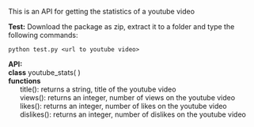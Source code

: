 This is an API for getting the statistics of a youtube video

<b>Test:</b>
  Download the package as zip, extract it to a folder and type the following commands:
  
    python test.py <url to youtube video>

<b>API:</b><br>
  <b>class</b> youtube_stats( <url of the youtube video> )<br>
  <b>functions</b><br>
  &nbsp;&nbsp;&nbsp;&nbsp;&nbsp;  title(): returns a string, title of the youtube video<br>
  &nbsp;&nbsp;&nbsp;&nbsp;&nbsp;  views(): returns an integer, number of views on the youtube video<br>
  &nbsp;&nbsp;&nbsp;&nbsp;&nbsp;  likes(): returns an integer, number of likes on the youtube video<br>
  &nbsp;&nbsp;&nbsp;&nbsp;&nbsp;  dislikes(): returns an integer, number of dislikes on the youtube video<br>
